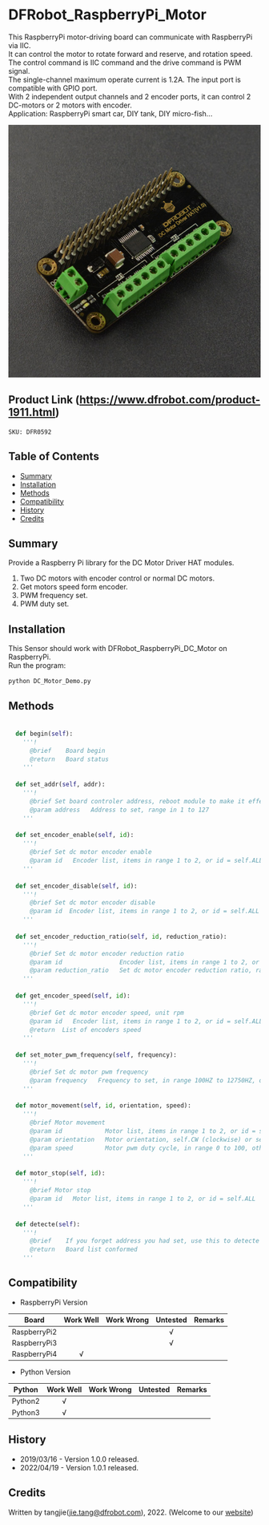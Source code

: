# DFRobot_RaspberryPi_Motor

This RaspberryPi motor-driving board can communicate with RaspberryPi via IIC. <br>
It can control the motor to rotate forward and reserve, and rotation speed. <br>
The control command is IIC command and the drive command is PWM signal. <br>
The single-channel maximum operate current is 1.2A. The input port is compatible with GPIO port. <br>
With 2 independent output channels and 2 encoder ports, it can control 2 DC-motors or 2 motors with encoder. <br>
Application: RaspberryPi smart car, DIY tank, DIY micro-fish... <br>

![Physical product drawing](./resources/images/DFR0592.png)

## Product Link (https://www.dfrobot.com/product-1911.html)
    SKU: DFR0592


## Table of Contents
  - [Summary](#summary)
  - [Installation](#installation)
  - [Methods](#methods)
  - [Compatibility](#compatibility)
  - [History](#history)
  - [Credits](#credits)

## Summary

Provide a Raspberry Pi library for the DC Motor Driver HAT modules.

1. Two DC motors with encoder control or normal DC motors. <br>
2. Get motors speed form encoder. <br>
3. PWM frequency set. <br>
4. PWM duty set. <br>

## Installation

This Sensor should work with DFRobot_RaspberryPi_DC_Motor on RaspberryPi. <br>
Run the program:

```
python DC_Motor_Demo.py
```

## Methods

```python

  def begin(self):
    '''!
      @brief    Board begin
      @return   Board status
    '''

  def set_addr(self, addr):
    '''!
      @brief Set board controler address, reboot module to make it effective
      @param address   Address to set, range in 1 to 127
    '''

  def set_encoder_enable(self, id):
    '''!
      @brief Set dc motor encoder enable
      @param id   Encoder list, items in range 1 to 2, or id = self.ALL
    '''
  
  def set_encoder_disable(self, id):
    '''!
      @brief Set dc motor encoder disable
      @param id  Encoder list, items in range 1 to 2, or id = self.ALL
    '''

  def set_encoder_reduction_ratio(self, id, reduction_ratio):
    '''!
      @brief Set dc motor encoder reduction ratio
      @param id                Encoder list, items in range 1 to 2, or id = self.ALL
      @param reduction_ratio   Set dc motor encoder reduction ratio, range in 1 to 2000, (pulse per circle) = 16 * reduction_ratio * 2
    '''

  def get_encoder_speed(self, id):
    '''!
      @brief Get dc motor encoder speed, unit rpm
      @param id   Encoder list, items in range 1 to 2, or id = self.ALL
      @return  List of encoders speed
    '''

  def set_moter_pwm_frequency(self, frequency):
    '''!
      @brief Set dc motor pwm frequency
      @param frequency   Frequency to set, in range 100HZ to 12750HZ, otherwise no effective (actual frequency) = frequency - (frequency % 50)
    '''

  def motor_movement(self, id, orientation, speed):
    '''!
      @brief Motor movement
      @param id            Motor list, items in range 1 to 2, or id = self.ALL
      @param orientation   Motor orientation, self.CW (clockwise) or self.CCW (counterclockwise)
      @param speed         Motor pwm duty cycle, in range 0 to 100, otherwise no effective
    '''

  def motor_stop(self, id):
    '''!
      @brief Motor stop
      @param id   Motor list, items in range 1 to 2, or id = self.ALL
    '''

  def detecte(self):
    '''!
      @brief    If you forget address you had set, use this to detecte them, must have class instance
      @return   Board list conformed
    '''
```

## Compatibility

* RaspberryPi Version

| Board        | Work Well | Work Wrong | Untested | Remarks |
| ------------ | :-------: | :--------: | :------: | ------- |
| RaspberryPi2 |           |            |    √     |         |
| RaspberryPi3 |           |            |    √     |         |
| RaspberryPi4 |     √     |            |          |         |

* Python Version

| Python  | Work Well | Work Wrong | Untested | Remarks |
| ------- | :-------: | :--------: | :------: | ------- |
| Python2 |     √     |            |          |         |
| Python3 |     √     |            |          |         |


## History

- 2019/03/16 - Version 1.0.0 released.
- 2022/04/19 - Version 1.0.1 released.


## Credits

Written by tangjie(jie.tang@dfrobot.com), 2022. (Welcome to our [website](https://www.dfrobot.com/))
